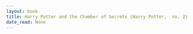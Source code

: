 ```yaml
---
layout: book
title: Harry Potter and the Chamber of Secrets (Harry Potter,  no. 2)
date_read: None
---
```

